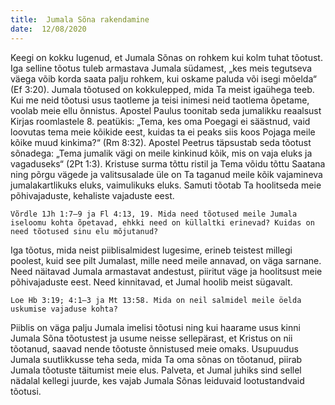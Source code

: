 ```yaml
---
title:  Jumala Sõna rakendamine
date:  12/08/2020
---
```


Keegi on kokku lugenud, et Jumala Sõnas on rohkem kui kolm tuhat tõotust. Iga selline tõotus tuleb armastava Jumala südamest, „kes meis tegutseva väega võib korda saata palju rohkem, kui oskame paluda või isegi mõelda“ (Ef 3:20). Jumala tõotused on kokkulepped, mida Ta meist igaühega teeb. Kui me neid tõotusi usus taotleme ja teisi inimesi neid taotlema õpetame, voolab meie ellu õnnistus. Apostel Paulus toonitab seda jumalikku reaalsust Kirjas roomlastele 8. peatükis: „Tema, kes oma Poegagi ei säästnud, vaid loovutas tema meie kõikide eest, kuidas ta ei peaks siis koos Pojaga meile kõike muud kinkima?“ (Rm 8:32). Apostel Peetrus täpsustab seda tõotust sõnadega: „Tema jumalik vägi on meile kinkinud kõik, mis on vaja eluks ja vagaduseks“ (2Pt 1:3). Kristuse surma tõttu ristil ja Tema võidu tõttu Saatana ning põrgu vägede ja valitsusalade üle on Ta taganud meile kõik vajamineva jumalakartlikuks eluks, vaimulikuks eluks. Samuti tõotab Ta hoolitseda meie põhivajaduste, kehaliste vajaduste eest.

`Võrdle 1Jh 1:7–9 ja Fl 4:13, 19. Mida need tõotused meile Jumala iseloomu kohta õpetavad, ehkki need on küllaltki erinevad? Kuidas on need tõotused sinu elu mõjutanud?`

Iga tõotus, mida neist piiblisalmidest lugesime, erineb teistest millegi poolest, kuid see pilt Jumalast, mille need meile annavad, on väga sarnane. Need näitavad Jumala armastavat andestust, piiritut väge ja hoolitsust meie põhivajaduste eest. Need kinnitavad, et Jumal hoolib meist sügavalt.

`Loe Hb 3:19; 4:1–3 ja Mt 13:58. Mida on neil salmidel meile öelda uskumise vajaduse kohta?`

Piiblis on väga palju Jumala imelisi tõotusi ning kui haarame usus kinni Jumala Sõna tõotustest ja usume neisse sellepärast, et Kristus on nii tõotanud, saavad nende tõotuste õnnistused meie omaks. Usupuudus Jumala suutlikkusse teha seda, mida Ta oma sõnas on tõotanud, piirab Jumala tõotuste täitumist meie elus. Palveta, et Jumal juhiks sind sellel nädalal kellegi juurde, kes vajab Jumala Sõnas leiduvaid lootustandvaid tõotusi.

